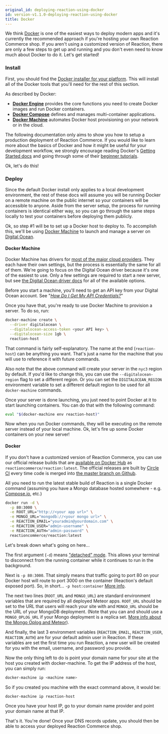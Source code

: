 ```yaml
---
original_id: deploying-reaction-using-docker
id: version-v1.1.0-deploying-reaction-using-docker
title: Docker
---
```

    
We think [Docker](https://www.docker.com) is one of the easiest ways to deploy modern apps and it's currently the recommended approach if you're hosting your own Reaction Commerce shop.  If you aren't using a customized version of Reaction, there are only a few steps to get up and running and you don't even need to know much about Docker to do it. Let's get started!

### Install

First, you should find the [Docker installer for your platform](https://www.docker.com/products/overview). This will install all of the Docker tools that you'll need for the rest of this section.

As described by Docker:

- **[Docker Engine](https://docs.docker.com/engine/understanding-docker/)** provides the core functions you need to create Docker images and run Docker containers.
- **[Docker Compose](https://docs.docker.com/compose/overview/)** defines and manages multi-container applications.
- **[Docker Machine](https://docs.docker.com/machine/overview/)** automates Docker host provisioning on your network or in the cloud.

The following documentation only aims to show you how to setup a production deployment of Reaction Commerce.  If you would like to learn more about the basics of Docker and how it might be useful for your development workflow, we strongly encourage reading Docker's [Getting Started docs](https://docs.docker.com/) and going through some of their [beginner tutorials](https://docs.docker.com/learn/).

Ok, let's do this!

### Deploy

Since the default Docker install only applies to a local development environment, the rest of these docs will assume you will be running Docker on a remote machine on the public internet so your containers will be accessible to anyone. Aside from the server setup, the process for running containers is identical either way, so you can go through the same steps locally to test your containers before deploying them publicly.

Ok, so step #1 will be to set up a Docker host to deploy to.  To accomplish this, we'll be using [Docker Machine](https://docs.docker.com/machine/overview/) to launch and manage a server on [Digital Ocean](https://digitalocean.com).

#### Docker Machine

Docker Machine has drivers for [most of the major cloud providers](https://docs.docker.com/machine/drivers/).  They each have their own settings, but the process is essentially the same for all of them.  We're going to focus on the Digital Ocean driver because it's one of the easiest to use. Only a few settings are required to start a new server, but see [the Digital Ocean driver docs](https://docs.docker.com/machine/drivers/digital-ocean/) for all of the available options.

Before you start a machine, you'll need to get an API key from your Digital Ocean account.  See "_[How Do I Get My API Credentials?](https://www.digitalocean.com/help/api/)_"

Once you have that, you're ready to use Docker Machine to provision a server. To do so, run:

```sh
docker-machine create \
  --driver digitalocean \
  --digitalocean-access-token <your API key> \
  --digitalocean-size 1gb \
  reaction-host
```

That command is fairly self-explanatory.  The name at the end (`reaction-host`) can be anything you want.  That's just a name for the machine that you will use to reference it with future commands.

Also note that the above command will create your server in the `nyc3` region by default.  If you'd like to change this, you can use the `--digitalocean-region` flag to set a different region.  Or you can set the `DIGITALOCEAN_REGION` environment variable to set a different default region to be used for all `docker-machine` commands.

Once your server is done launching, you just need to point Docker at it to start launching containers.  You can do that with the following command:

```sh
eval "$(docker-machine env reaction-host)"
```

Now when you run Docker commands, they will be executing on the remote server instead of your local machine.  Ok, let's fire up some Docker containers on your new server!

#### Docker

If you don't have a customized version of Reaction Commerce, you can use our official release builds that are [available on Docker Hub](https://hub.docker.com/r/reactioncommerce/reaction/) as `reactioncommerce/reaction:latest`. The official releases are built by [Circle CI](https://circleci.com/) every time code is merged into [the master branch on Github](https://github.com/reactioncommerce/reaction/tree/master).

All you need to run the latest stable build of Reaction is a single Docker command (assuming you have a Mongo database hosted somewhere - e.g. [Compose.io](https://compose.io), etc.)

```sh
docker run -d \
  -p 80:3000 \
  -e ROOT_URL="http://<your app url>" \
  -e MONGO_URL="mongodb://<your mongo url>" \
  -e REACTION_EMAIL="youradmin@yourdomain.com" \
  -e REACTION_USER="admin-username" \
  -e REACTION_AUTH="admin-password" \
  reactioncommerce/reaction:latest
```

Let's break down what's going on here...

The first argument (`-d`) means ["detached" mode](https://docs.docker.com/engine/reference/run/#detached-vs-foreground).  This allows your terminal to disconnect from the running container while it continues to run in the background.

Next is `-p 80:3000`.  That simply means that traffic going to port 80 on your Docker host will route to port 3000 on the container (Reaction's default exposed port).  So, in short... `-p host:container` [More info](https://docs.docker.com/engine/reference/run/#expose-incoming-ports).

The next two lines (`ROOT_URL` and `MONGO_URL`) are standard environment variables that are required by all deployed Meteor apps. `ROOT_URL` should be set to the URL that users will reach your site with and `MONGO_URL` should be the URL of your MongoDB deployment. (Note that you can and should use a `MONGO_OPLOG_URL` if your Mongo deployment is a replica set. [More info about the Mongo Oplog and Meteor](https://themeteorchef.com/snippets/setting-up-mongodb-oplog-tailing/)).

And finally, the last 3 environment variables (`REACTION_EMAIL`, `REACTION_USER`, `REACTION_AUTH`) are for your default admin user in Reaction.  If these variables are set the first time you run Reaction, a new user will be created for you with the email, username, and password you provide.

Now the only thing left to do is point your domain name for your site at the host you created with docker-machine.  To get the IP address of the host, you can simply run:

```sh
docker-machine ip <machine name>
```

So if you created you machine with the exact command above, it would be:

```sh
docker-machine ip reaction-host
```

Once you have your host IP, go to your domain name provider and point your domain name at that IP.

That's it.  You're done!  Once your DNS records update, you should then be able to access your deployed Reaction Commerce shop.
